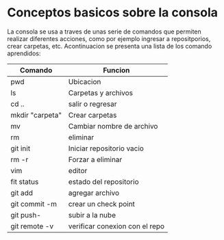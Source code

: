 # Conceptos basicos sobre la consola

La consola se usa a traves de unas serie de comandos que permiten realizar diferentes acciones, como por ejemplo ingresar a repositporios, crear carpetas, etc. Acontinuacion se presenta una lista de los comando aprendidos:

|Comando| Funcion|
|-------|---------|
pwd | Ubicacion
ls| Carpetas y archivos
cd ..| salir o regresar
mkdir "carpeta"| Crear carpetas
mv| Cambiar nombre de archivo
rm| eliminar
git init| Iniciar repositorio vacio 
rm -r| Forzar a eliminar
vim| editor
fit status| estado del repositorio
git add | agregar archivo
git commit -m | crear un check point
git push- | subir a la nube
git remote -v| verificar conexion con el repo

